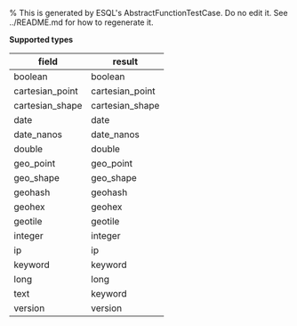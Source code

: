 % This is generated by ESQL's AbstractFunctionTestCase. Do no edit it. See ../README.md for how to regenerate it.

**Supported types**

| field | result |
| --- | --- |
| boolean | boolean |
| cartesian_point | cartesian_point |
| cartesian_shape | cartesian_shape |
| date | date |
| date_nanos | date_nanos |
| double | double |
| geo_point | geo_point |
| geo_shape | geo_shape |
| geohash | geohash |
| geohex | geohex |
| geotile | geotile |
| integer | integer |
| ip | ip |
| keyword | keyword |
| long | long |
| text | keyword |
| version | version |

